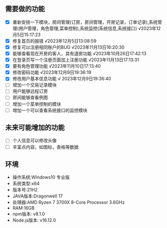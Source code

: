 ##	需要做的功能

- [x] 重新安排一下模块，房间管理(订房，房间管理，开房记录，订单记录),系统管理(用户管理，角色管理,菜单控制),系统监控(系统信息,系统接口) √2023年12月5日15:17:23
- [x] 修复首页的报错 √2023年12月5日13:08:59
- [x] 修复可以注册相同账户的BUG √2023年11月13日16:20:30
- [x] 能够查看现在开房的客人，具有退房功能 √2023年10月26日17:42:13
- [x] 在登录页写一个注册页面加上注册功能 √2023年11月13日17:13:31
- [x] 要有角色管理功能 √2023年11月10日17:13:40
- [x] 修改密码功能 √2023年12月9日19:36:19
- [x] 修改用户基本信息功能 √ 2023年12月9日19:36:40
- [ ] 增加一个交易记录模块 
- [ ] 用户能够远程订房
- [ ] 房间能够查看例图
- [ ] 增加一个菜单控制的模块
- [ ] 增加一个可以查看系统接口的监控模块

##	未来可能增加的功能

- [ ] 个人信息可以修改头像
- [ ] 丰富点内容，如图标，表格等数据

##	环境

- 操作系统:Windows10 专业版
- 系统类型:x64
- 版本号:21H2
- JAVA版本:Dragonwell 17
- 处理器:AMD Ryzen 7 3700X 8-Core Processor 3.6GHz
- RAM:16GB
- npm版本: v8.1.0
- Node.js版本: v16.12.0

